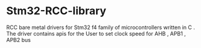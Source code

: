 # Stm32-RCC-library
RCC bare metal drivers for Stm32 f4 family of microcontrollers written in C . The driver contains apis for the User to set clock speed for AHB , APB1 , APB2 bus 
